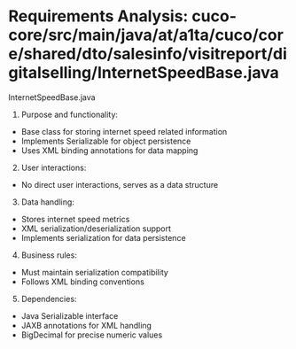 # Requirements Analysis: cuco-core/src/main/java/at/a1ta/cuco/core/shared/dto/salesinfo/visitreport/digitalselling/InternetSpeedBase.java

InternetSpeedBase.java
1. Purpose and functionality:
- Base class for storing internet speed related information
- Implements Serializable for object persistence
- Uses XML binding annotations for data mapping

2. User interactions:
- No direct user interactions, serves as a data structure

3. Data handling:
- Stores internet speed metrics
- XML serialization/deserialization support
- Implements serialization for data persistence

4. Business rules:
- Must maintain serialization compatibility
- Follows XML binding conventions

5. Dependencies:
- Java Serializable interface
- JAXB annotations for XML handling
- BigDecimal for precise numeric values